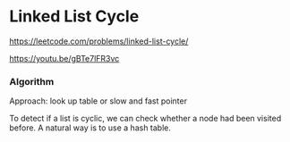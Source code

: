# Linked List Cycle 

https://leetcode.com/problems/linked-list-cycle/

https://youtu.be/gBTe7lFR3vc

### Algorithm
Approach: look up table or slow and fast pointer

To detect if a list is cyclic, we can check whether a node had been visited before. A natural way is to use a hash table.